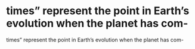 # times” represent the point in Earth’s evolution when the planet has com-

times” represent the point in Earth’s evolution when the planet has com-